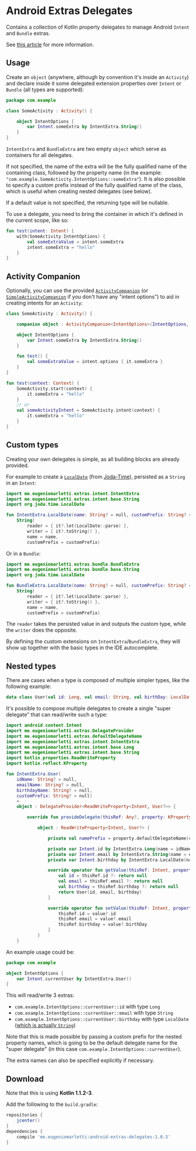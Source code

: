 Android Extras Delegates
========================

Contains a collection of Kotlin property delegates to manage Android `Intent` and `Bundle` extras.

See [this article](https://medium.com/@workingkills/you-wont-believe-this-one-weird-trick-to-handle-android-intent-extras-with-kotlin-845ecf09e0e9) for more information.

Usage
-----

Create an `object` (anywhere, although by convention it's inside an `Activity`) and declare inside it some delegated extension properties over `Intent` or `Bundle` (all types are supported):

```kotlin
package com.example

class SomeActivity : Activity() {

    object IntentOptions {
        var Intent.someExtra by IntentExtra.String()
    }
}
```

`IntentExtra` and `BundleExtra` are two empty `object` which serve as containers for all delegates.

If not specified, the name of the extra will be the fully qualified name of the containing class, followed by the property name (in the example: `"com.example.SomeActivity.IntentOptions::someExtra"`).
It is also possible to specify a custom prefix instead of the fully qualified name of the class, which is useful when creating nested delegates (see below).

If a default value is not specified, the returning type will be nullable.

To use a delegate, you need to bring the container in which it's defined in the current scope, like so:

```kotlin
fun test(intent: Intent) {
    with(SomeActivity.IntentOptions) {
        val someExtraValue = intent.someExtra
        intent.someExtra = "hello"
    }
}
```

Activity Companion
------------------

Optionally, you can use the provided [`ActivityCompanion`](https://github.com/Takhion/android-extras-delegates/blob/master/library/src/main/java/me/eugeniomarletti/extras/ActivityCompanion.kt#L21-L35) (or [`SimpleActivityCompanion`](/library/src/main/java/me/eugeniomarletti/extras/ActivityCompanion.kt#L10-L19) if you don't have any "intent options") to aid in creating intents for an `Activity`:

```kotlin
class SomeActivity : Activity() {

    companion object : ActivityCompanion<IntentOptions>(IntentOptions, SomeActivity::class)

    object IntentOptions {
        var Intent.someExtra by IntentExtra.String()
    }

    fun test() {
        val someExtraValue = intent.options { it.someExtra }
    }
}

fun test(context: Context) {
    SomeActivity.start(context) {
        it.someExtra = "hello"
    }
    // or
    val someActivityIntent = SomeActivity.intent(context) {
        it.someExtra = "hello"
    }
}
```

Custom types
------------

Creating your own delegates is simple, as all building blocks are already provided.

For example to create a [`LocalDate`](http://joda-time.sourceforge.net/apidocs/org/joda/time/LocalDate.html) (from [Joda-Time](http://www.joda.org/joda-time)), persisted as a `String` in an `Intent`:

```kotlin
import me.eugeniomarletti.extras.intent.IntentExtra
import me.eugeniomarletti.extras.intent.base.String
import org.joda.time.LocalDate

fun IntentExtra.LocalDate(name: String? = null, customPrefix: String? = null) =
    String(
        reader = { it?.let(LocalDate::parse) },
        writer = { it?.toString() },
        name = name,
        customPrefix = customPrefix)
```

Or in a `Bundle`:

```kotlin
import me.eugeniomarletti.extras.bundle.BundleExtra
import me.eugeniomarletti.extras.bundle.base.String
import org.joda.time.LocalDate

fun BundleExtra.LocalDate(name: String? = null, customPrefix: String? = null) =
    String(
        reader = { it?.let(LocalDate::parse) },
        writer = { it?.toString() },
        name = name,
        customPrefix = customPrefix)
```

The `reader` takes the persisted value in and outputs the custom type, while the `writer` does the opposite.

By defining the custom extensions on `IntentExtra`/`BundleExtra`, they will show up together with the basic types in the IDE autocomplete.

Nested types
------------

There are cases when a type is composed of multiple simpler types, like the following example:

```kotlin
data class User(val id: Long, val email: String, val birthDay: LocalDate)
```

It's possible to compose multiple delegates to create a single "super delegate" that can read/write such a type:

```kotlin
import android.content.Intent
import me.eugeniomarletti.extras.DelegateProvider
import me.eugeniomarletti.extras.defaultDelegateName
import me.eugeniomarletti.extras.intent.IntentExtra
import me.eugeniomarletti.extras.intent.base.Long
import me.eugeniomarletti.extras.intent.base.String
import kotlin.properties.ReadWriteProperty
import kotlin.reflect.KProperty

fun IntentExtra.User(
    idName: String? = null,
    emailName: String? = null,
    birthdayName: String? = null,
    customPrefix: String? = null)
    =
    object : DelegateProvider<ReadWriteProperty<Intent, User?>> {

        override fun provideDelegate(thisRef: Any?, property: KProperty<*>) =

            object : ReadWriteProperty<Intent, User?> {

                private val namePrefix = property.defaultDelegateName(customPrefix)

                private var Intent.id by IntentExtra.Long(name = idName, customPrefix = namePrefix)
                private var Intent.email by IntentExtra.String(name = emailName, customPrefix = namePrefix)
                private var Intent.birthday by IntentExtra.LocalDate(name = birthdayName, customPrefix = namePrefix)

                override operator fun getValue(thisRef: Intent, property: KProperty<*>): User? {
                    val id = thisRef.id ?: return null
                    val email = thisRef.email ?: return null
                    val birthday = thisRef.birthday ?: return null
                    return User(id, email, birthday)
                }

                override operator fun setValue(thisRef: Intent, property: KProperty<*>, value: User?) {
                    thisRef.id = value?.id
                    thisRef.email = value?.email
                    thisRef.birthday = value?.birthDay
                }
            }
    }
```

An example usage could be:

```kotlin
package com.example

object IntentOptions {
    var Intent.currentUser by IntentExtra.User()
}
```

This will read/write 3 extras:

* `com.example.IntentOptions::currentUser::id` with type `Long`
* `com.example.IntentOptions::currentUser::email` with type `String`
* `com.example.IntentOptions::currentUser::birthday` with type `LocalDate` ([which is actually `String`](#custom-types))

Note that this is made possible by passing a custom prefix for the nested property names, which is going to be the default delegate name for the "super delegate" (in this case `com.example.IntentOptions::currentUser`).

The extra names can also be specified explicitly if necessary.

Download
--------

Note that this is using **Kotlin 1.1.2-3**.

Add the following to the `build.gradle`:

```groovy
repositories {
    jcenter()
}
dependencies {
    compile 'me.eugeniomarletti:android-extras-delegates:1.0.5'
}
```
